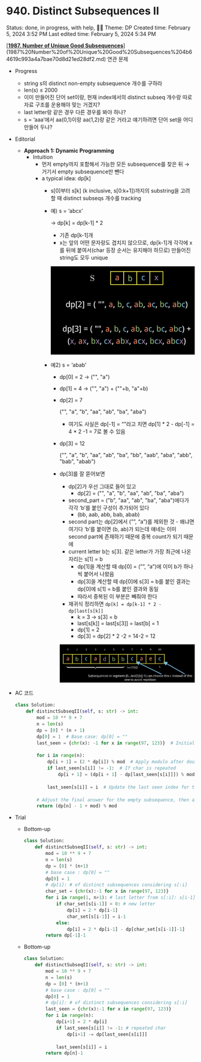 # 940. Distinct Subsequences II

Status: done, in progress, with help, 🏋️‍♀️
Theme: DP
Created time: February 5, 2024 3:52 PM
Last edited time: February 5, 2024 5:34 PM

[[**1987. Number of Unique Good Subsequences**](https://leetcode.com/problems/number-of-unique-good-subsequences/description/)](1987%20Number%20of%20Unique%20Good%20Subsequences%204b64619c993a4a7bae70d8d21ed28df2.md) 연관 문제

- Progress
    - string s의 distinct non-empty subsequence 개수를 구하라
    - len(s) ≤ 2000
    - 이미 만들어진 단어 set이랑, 현재 index에서의 distinct subseq 개수랑 따로 자료 구조를 운용해야 맞는 거겠지?
    - last letter랑 같은 경우 다른 경우를 봐야 하나?
    - s = ‘aaa’에서 aa(0,1)이랑 aa(1,2)랑 같은 거라고 얘기하려면 단어 set을 어디 만들어 두나?
- Editorial
    - **Approach 1: Dynamic Programming**
        - Intuition
            - 먼저 empty까지 포함해서 가능한 모든 subsequence를 찾은 뒤 → 거기서 empty subsequence만 뺀다
            - a typical idea: dp[k]
                - s[0]부터 s[k] (k inclusive, s[0:k+1])까지의 substring을 고려할 때 distinct subseqs 개수를 tracking
                - 예) s = ‘abcx’
                    
                    → dp[k] = dp[k-1] * 2 
                    
                    - 기존 dp[k-1]개
                    - x는 앞의 어떤 문자랑도 겹치지 않으므로, dp[k-1]개 각각에 x를 뒤에 붙여서(char 등장 순서는 유지해야 하므로) 만들어진 string도 모두 unique
                    
                    ![Untitled](Untitled%2020.png)
                    
                - 예2) s = ‘abab’
                    - dp[0] = 2 → ("", "a")
                    - dp[1] = 4 → ("", "a") + (""+b, "a"+b)
                    - dp[2] = 7
                        
                        ("", "a", "b", "aa", "ab", "ba", "aba")
                        
                        - 여기도 사실은 dp[-1] = “”라고 치면 dp[1] * 2 - dp[-1] = 4 * 2 -1 = 7로 볼 수 있음
                    - dp[3] = 12
                        
                        ("", "a", "b", "aa", "ab", "ba", "bb", "aab", "aba", "abb", "bab", "abab")
                        
                    - dp[3]를 잘 뜯어보면
                        - dp[2]가 우선 그대로 들어 있고
                            - dp[2] = ("", "a", "b", "aa", "ab", "ba", "aba")
                        - second_part = ("b", "aa", "ab", "ba", "aba")에다가 각각 ‘b’를 붙인 구성이 추가되어 있다
                            - (bb, aab, abb, bab, abab)
                        - second part는 dp[2]에서 (””, “a”)를 제외한 것 - 왜냐면 여기다 ‘b’를 붙이면 (b, ab)가 되는데 얘네는 이미 second part에 존재하기 때문에 중복 count가 되기 때문에
                        - current letter b는 s[3]. 같은 letter가 가장 최근에 나온 자리는 s[1] = b
                            - dp[1]을 계산할 때 dp[0] = (””, “a”)에 이미 b가 하나씩 붙어서 나왔음
                            - dp[3]을 계산할 때 dp[0]에 s[3] = b를 붙인 결과는 dp[0]에 s[1] = b를 붙인 결과와 동일
                            - 따라서 중복된 이 부분은 빼줘야 한다
                        - 재귀식 정리하면 `dp[k] = dp[k-1] * 2 - dp[last[s[k]]`
                            - k = 3 → s[3] = b
                            - last[s[k]] = last[s[3]] = last[b] = 1
                            - dp[1] = 2
                            - dp[3] = dp[2] * 2 -2 = 14-2 = 12
                            
                        
                        ![Untitled](Untitled%2021.png)
                        
- AC 코드
    
    ```python
    class Solution:
        def distinctSubseqII(self, s: str) -> int:
            mod = 10 ** 9 + 7
            n = len(s)
            dp = [0] * (n + 1)
            dp[0] = 1  # Base case: dp[0] = ""
            last_seen = {chr(x): -1 for x in range(97, 123)}  # Initialize last seen for all lowercase letters
    
            for i in range(n):
                dp[i + 1] = (2 * dp[i]) % mod  # Apply modulo after doubling
                if last_seen[s[i]] != -1:  # If char is repeated
                    dp[i + 1] = (dp[i + 1] - dp[last_seen[s[i]]]) % mod  # Apply modulo after subtraction
                
                last_seen[s[i]] = i  # Update the last seen index for the current char
    
            # Adjust the final answer for the empty subsequence, then apply modulo to ensure it's positive
            return (dp[n] - 1 + mod) % mod
    ```
    
- Trial
    - Bottom-up
        
        ```python
        class Solution:
            def distinctSubseqII(self, s: str) -> int:
                mod = 10 ** 9 + 7
                n = len(s)
                dp = [0] * (n+1)
                # base case : dp[0] = ""
                dp[0] = 1
                # dp[i]: # of distinct subsequences considering s[:i]
                char_set = {chr(x):-1 for x in range(97, 123)}
                for i in range(1, n+1): # last letter from s[:i]: s[i-1]
                    if char_set[s[i-1]] < 0: # new letter
                        dp[i] = 2 * dp[i-1]
                        char_set[s[i-1]] = i-1
                    else:
                        dp[i] = 2 * dp[i-1] - dp[char_set[s[i-1]]-1]
                return dp[-1]-1
        ```
        
    - Bottom-up
        
        ```python
        class Solution:
            def distinctSubseqII(self, s: str) -> int:
                mod = 10 ** 9 + 7
                n = len(s)
                dp = [0] * (n+1)
                # base case : dp[0] = ""
                dp[0] = 1
                # dp[i]: # of distinct subsequences considering s[:i]
                last_seen = {chr(x):-1 for x in range(97, 123)}
                for i in range(n):
                    dp[i+1] = 2 * dp[i]
                    if last_seen[s[i]] != -1: # repeated char 
                        dp[i+1] -= dp[last_seen[s[i]]]
                        
                    last_seen[s[i]] = i
                return dp[n]-1
        ```